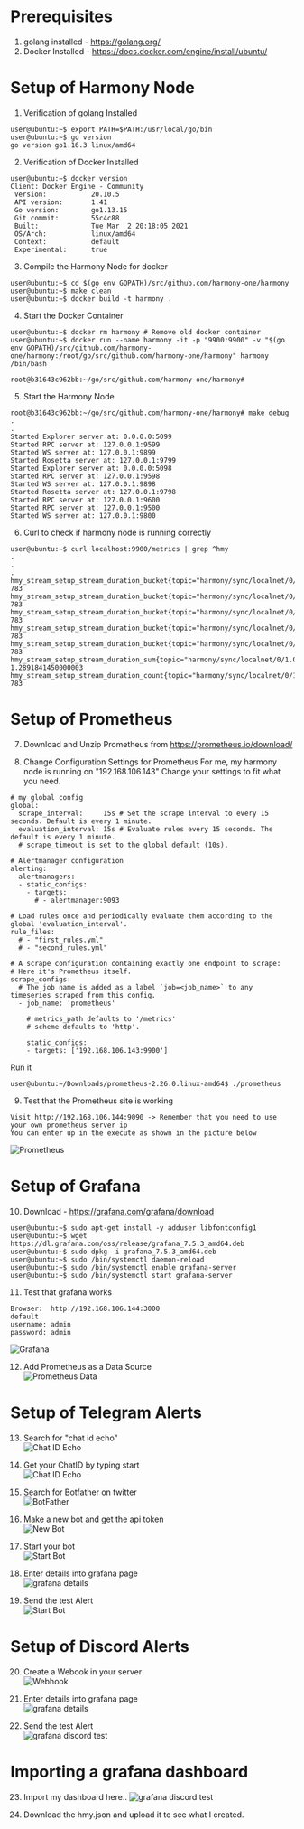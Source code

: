 # Prerequisites
1. golang installed - https://golang.org/
2. Docker Installed - https://docs.docker.com/engine/install/ubuntu/

# Setup of Harmony Node
1. Verification of golang Installed
```
user@ubuntu:~$ export PATH=$PATH:/usr/local/go/bin
user@ubuntu:~$ go version
go version go1.16.3 linux/amd64
```
2. Verification of Docker Installed
```
user@ubuntu:~$ docker version
Client: Docker Engine - Community
 Version:           20.10.5
 API version:       1.41
 Go version:        go1.13.15
 Git commit:        55c4c88
 Built:             Tue Mar  2 20:18:05 2021
 OS/Arch:           linux/amd64
 Context:           default
 Experimental:      true
```
3. Compile the Harmony Node for docker
```
user@ubuntu:~$ cd $(go env GOPATH)/src/github.com/harmony-one/harmony
user@ubuntu:~$ make clean
user@ubuntu:~$ docker build -t harmony .
```

4. Start the Docker Container
```
user@ubuntu:~$ docker rm harmony # Remove old docker container
user@ubuntu:~$ docker run --name harmony -it -p "9900:9900" -v "$(go env GOPATH)/src/github.com/harmony-one/harmony:/root/go/src/github.com/harmony-one/harmony" harmony /bin/bash

root@b31643c962bb:~/go/src/github.com/harmony-one/harmony#
```

5. Start the Harmony Node
```
root@b31643c962bb:~/go/src/github.com/harmony-one/harmony# make debug
.
.
Started Explorer server at: 0.0.0.0:5099
Started RPC server at: 127.0.0.1:9599
Started WS server at: 127.0.0.1:9899
Started Rosetta server at: 127.0.0.1:9799
Started Explorer server at: 0.0.0.0:5098
Started RPC server at: 127.0.0.1:9598
Started WS server at: 127.0.0.1:9898
Started Rosetta server at: 127.0.0.1:9798
Started RPC server at: 127.0.0.1:9600
Started RPC server at: 127.0.0.1:9500
Started WS server at: 127.0.0.1:9800
```

6. Curl to check if harmony node is running correctly
```
user@ubuntu:~$ curl localhost:9900/metrics | grep ^hmy
.
.
.
hmy_stream_setup_stream_duration_bucket{topic="harmony/sync/localnet/0/1.0.0",le="0.32"} 783
hmy_stream_setup_stream_duration_bucket{topic="harmony/sync/localnet/0/1.0.0",le="0.64"} 783
hmy_stream_setup_stream_duration_bucket{topic="harmony/sync/localnet/0/1.0.0",le="1.28"} 783
hmy_stream_setup_stream_duration_bucket{topic="harmony/sync/localnet/0/1.0.0",le="2.56"} 783
hmy_stream_setup_stream_duration_bucket{topic="harmony/sync/localnet/0/1.0.0",le="+Inf"} 783
hmy_stream_setup_stream_duration_sum{topic="harmony/sync/localnet/0/1.0.0"} 1.2891841450000003
hmy_stream_setup_stream_duration_count{topic="harmony/sync/localnet/0/1.0.0"} 783
```

# Setup of Prometheus
7. Download and Unzip Prometheus from https://prometheus.io/download/

8. Change Configuration Settings for Prometheus
For me, my harmony node is running on "192.168.106.143"
Change your settings to fit what you need.
```
# my global config
global:
  scrape_interval:     15s # Set the scrape interval to every 15 seconds. Default is every 1 minute.
  evaluation_interval: 15s # Evaluate rules every 15 seconds. The default is every 1 minute.
  # scrape_timeout is set to the global default (10s).

# Alertmanager configuration
alerting:
  alertmanagers:
  - static_configs:
    - targets:
      # - alertmanager:9093

# Load rules once and periodically evaluate them according to the global 'evaluation_interval'.
rule_files:
  # - "first_rules.yml"
  # - "second_rules.yml"

# A scrape configuration containing exactly one endpoint to scrape:
# Here it's Prometheus itself.
scrape_configs:
  # The job name is added as a label `job=<job_name>` to any timeseries scraped from this config.
  - job_name: 'prometheus'

    # metrics_path defaults to '/metrics'
    # scheme defaults to 'http'.

    static_configs:
    - targets: ['192.168.106.143:9900']

```

Run it
```
user@ubuntu:~/Downloads/prometheus-2.26.0.linux-amd64$ ./prometheus
```


9. Test that the Prometheus site is working
```
Visit http://192.168.106.144:9090 -> Remember that you need to use your own prometheus server ip
You can enter up in the execute as shown in the picture below
```
![Prometheus](./img/prometheus.png)

# Setup of Grafana
10. Download - https://grafana.com/grafana/download
```
user@ubuntu:~$ sudo apt-get install -y adduser libfontconfig1
user@ubuntu:~$ wget https://dl.grafana.com/oss/release/grafana_7.5.3_amd64.deb
user@ubuntu:~$ sudo dpkg -i grafana_7.5.3_amd64.deb
user@ubuntu:~$ sudo /bin/systemctl daemon-reload
user@ubuntu:~$ sudo /bin/systemctl enable grafana-server
user@ubuntu:~$ sudo /bin/systemctl start grafana-server
```

11. Test that grafana works
```
Browser:  http://192.168.106.144:3000
default
username: admin
password: admin
```
![Grafana](./img/grafana.png)

12. Add Prometheus as a Data Source  
![Prometheus Data](./img/prom_data.png)

# Setup of Telegram Alerts
13. Search for "chat id echo"  
![Chat ID Echo](./img/chatid.png)

14. Get your ChatID by typing start  
![Chat ID Echo](./img/chatid_start.png)

15. Search for Botfather on twitter  
![BotFather](./img/botfather.png)

16. Make a new bot and get the api token  
![New Bot](./img/newbot.png)

17. Start your bot  
![Start Bot](./img/startbot.png)

18. Enter details into grafana page  
![grafana details](./img/grafana_telegram.png)

19. Send the test Alert  
![Start Bot](./img/test_telegram.png)

# Setup of Discord Alerts  
20. Create a Webook in your server  
![Webhook](./img/discord_webhook.png)

21. Enter details into grafana page  
![grafana details](./img/grafana_discord.png)

22. Send the test Alert  
![grafana discord test](./img/grafana_test.png)

# Importing a grafana dashboard
23. Import my dashboard here..
![grafana discord test](./img/importdashboard.png)

24. Download the hmy.json and upload it to see what I created.

